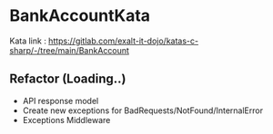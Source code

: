 # BankAccountKata
Kata link : https://gitlab.com/exalt-it-dojo/katas-c-sharp/-/tree/main/BankAccount
## Refactor (Loading..)

- API response model
- Create new exceptions for BadRequests/NotFound/InternalError
- Exceptions Middleware 
